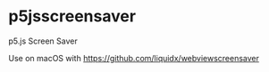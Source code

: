 # p5jsscreensaver
p5.js Screen Saver

Use on macOS with https://github.com/liquidx/webviewscreensaver
